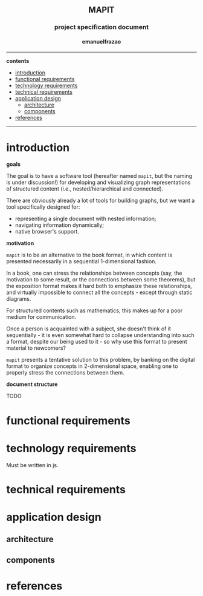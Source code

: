 <div style="text-align: center;">
    <h2>MAPIT</h2>
    <h3>project specification document</h3>
    <h4>emanuelfrazao</h4>
</div>

---
**contents**
- [introduction](#introduction)
- [functional requirements](#functional-requirements)
- [technology requirements](#technology-requirements)
- [technical requirements](#technical-requirements)
- [application design](#application-design)
  - [architecture](#architecture)
  - [components](#components)
- [references](#references)

---

# introduction

**goals**

The goal is to have a software tool (hereafter named `mapit`, but the naming is under discussion!) for developing and visualizing graph representations of structured content (i.e., nested/hierarchical and connected).

There are obviously already a lot of tools for building graphs, but we want a tool specifically designed for:
* representing a single document with nested information;
* navigating information dynamically;
* native browser's support.

**motivation**

`mapit` is to be an alternative to the book format, in which content is presented necessarily in a sequential 1-dimensional fashion.

In a book, one can stress the relationships between concepts (say, the motivation to some result, or the connections between some theorems), but the exposition format makes it hard both to emphasize these relationships, and virtually impossible to connect all the concepts - except through static diagrams.

For structured contents such as mathematics, this makes up for a poor medium for communication.

Once a person is acquainted with a subject, she doesn't think of it sequentially - it is even somewhat hard to collapse understanding into such a format, despite our being used to it - so why use this format to present material to newcomers?

`mapit` presents a tentative solution to this problem, by banking on the digital format to organize concepts in 2-dimensional space, enabling one to properly stress the connections between them.

**document structure**

TODO

# functional requirements

# technology requirements

Must be written in js.

# technical requirements

# application design

## architecture

## components

# references
